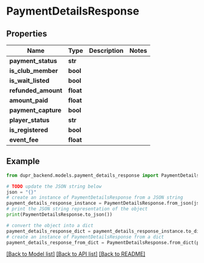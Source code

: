 # PaymentDetailsResponse


## Properties

Name | Type | Description | Notes
------------ | ------------- | ------------- | -------------
**payment_status** | **str** |  | 
**is_club_member** | **bool** |  | 
**is_wait_listed** | **bool** |  | 
**refunded_amount** | **float** |  | 
**amount_paid** | **float** |  | 
**payment_capture** | **bool** |  | 
**player_status** | **str** |  | 
**is_registered** | **bool** |  | 
**event_fee** | **float** |  | 

## Example

```python
from dupr_backend.models.payment_details_response import PaymentDetailsResponse

# TODO update the JSON string below
json = "{}"
# create an instance of PaymentDetailsResponse from a JSON string
payment_details_response_instance = PaymentDetailsResponse.from_json(json)
# print the JSON string representation of the object
print(PaymentDetailsResponse.to_json())

# convert the object into a dict
payment_details_response_dict = payment_details_response_instance.to_dict()
# create an instance of PaymentDetailsResponse from a dict
payment_details_response_from_dict = PaymentDetailsResponse.from_dict(payment_details_response_dict)
```
[[Back to Model list]](../README.md#documentation-for-models) [[Back to API list]](../README.md#documentation-for-api-endpoints) [[Back to README]](../README.md)


